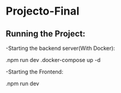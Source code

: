 # Projecto-Final

## Running the Project:

-Starting the backend server(With Docker):

.npm run dev
.docker-compose up -d

-Starting the Frontend:

.npm run dev